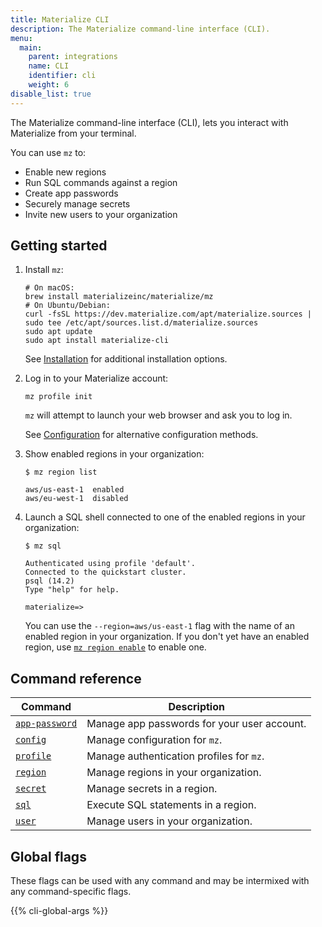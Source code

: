```yaml
---
title: Materialize CLI
description: The Materialize command-line interface (CLI).
menu:
  main:
    parent: integrations
    name: CLI
    identifier: cli
    weight: 6
disable_list: true
---
```


The Materialize command-line interface (CLI), lets you interact with
Materialize from your terminal.

You can use `mz` to:

  * Enable new regions
  * Run SQL commands against a region
  * Create app passwords
  * Securely manage secrets
  * Invite new users to your organization

## Getting started

1. Install `mz`:

   ```shell
   # On macOS:
   brew install materializeinc/materialize/mz
   # On Ubuntu/Debian:
   curl -fsSL https://dev.materialize.com/apt/materialize.sources | sudo tee /etc/apt/sources.list.d/materialize.sources
   sudo apt update
   sudo apt install materialize-cli
   ```

   See [Installation](installation) for additional installation options.

2. Log in to your Materialize account:

   ```shell
   mz profile init
   ```

   `mz` will attempt to launch your web browser and ask you to log in.

   See [Configuration](configuration) for alternative configuration methods.

3. Show enabled regions in your organization:

   ```shell
   $ mz region list
   ```
   ```
   aws/us-east-1  enabled
   aws/eu-west-1  disabled
   ```

4. Launch a SQL shell connected to one of the enabled regions in your
   organization:

   ```shell
   $ mz sql
   ```
   ```
   Authenticated using profile 'default'.
   Connected to the quickstart cluster.
   psql (14.2)
   Type "help" for help.

   materialize=>
   ```

   You can use the `--region=aws/us-east-1` flag with the name of an enabled region
   in your organization. If you don't yet have an enabled region, use
   [`mz region enable`](reference/region) to enable one.

## Command reference

Command          | Description
-----------------|------------
[`app-password`] | Manage app passwords for your user account.
[`config`]       | Manage configuration for `mz`.
[`profile`]      | Manage authentication profiles for `mz`.
[`region`]       | Manage regions in your organization.
[`secret`]       | Manage secrets in a region.
[`sql`]          | Execute SQL statements in a region.
[`user`]         | Manage users in your organization.

## Global flags

These flags can be used with any command and may be intermixed with any
command-specific flags.

{{% cli-global-args %}}

[Homebrew]: https://brew.sh
[homebrew-tap]: https://github.com/MaterializeInc/homebrew-materialize
[`app-password`]: reference/app-password
[`config`]: reference/config
[`profile`]: reference/profile
[`region`]: reference/region
[`secret`]: reference/secret
[`sql`]: reference/sql
[`user`]: reference/user
